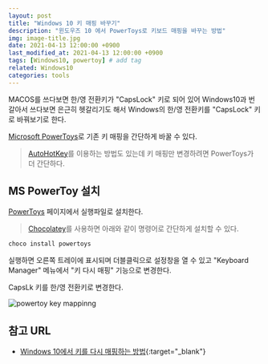 ```yaml
---
layout: post
title: "Windows 10 키 매핑 바꾸기"
description: "윈도우즈 10 에서 PowerToys로 키보드 매핑을 바꾸는 방법"
img: image-title.jpg
date: 2021-04-13 12:00:00 +0900
last_modified_at: 2021-04-13 12:00:00 +0900
tags: [Windows10, powertoy] # add tag
related: Windows10
categories: tools
---
```


MACOS를 쓰다보면 한/영 전환키가 "CapsLock" 키로 되어 있어 Windows10과 번갈아서 쓰다보면 은근히 헷갈리기도 해서 Windows의 한/영 전환키를 "CapsLock" 키로 바꿔보기로 한다. 

<!--more--> 

[Microsoft PowerToys](https://docs.microsoft.com/en-us/windows/powertoys/)로 기존 키 매핑을 간단하게 바꿀 수 있다. 

> [AutoHotKey](https://www.autohotkey.com)를 이용하는 방법도 있는데 키 매핑만 변경하려면 PowerToys가 더 간단하다. 

## MS PowerToy 설치 

[PowerToys](https://docs.microsoft.com/ko-kr/windows/powertoys/install) 페이지에서 실행파일로 설치한다. 

> [Chocolatey](https://community.chocolatey.org/packages/powertoys)를 사용하면 아래와 같이 명령어로 간단하게 설치할 수 있다. 

```powershell
choco install powertoys
```

실행하면 오른쪽 트레이에 표시되며 더블클릭으로 설정창을 열 수 있고 "Keyboard Manager" 메뉴에서 "키 다시 매핑" 기능으로 변경한다. 

CapsLk 키를 한/영 전환키로 변경한다. 

![powertoy key mappinng]({{site.baseurl}}/assets/img/m_powertoy_keymapping.webp)


## 참고 URL
- [Windows 10에서 키를 다시 매핑하는 방법](https://genuine-lamps.com/ko/windows/16053-how-to-remap-keys-on-windows-10.html){:target="_blank"}
